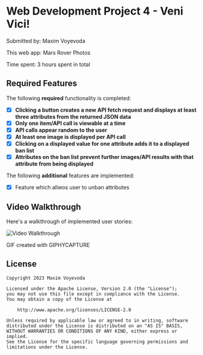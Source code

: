 # Web Development Project 4 - Veni Vici!

Submitted by: Maxim Voyevoda

This web app: Mars Rover Photos

Time spent: 3 hours spent in total

## Required Features

The following **required** functionality is completed:

- [x] **Clicking a button creates a new API fetch request and displays at least three attributes from the returned JSON data**
- [x] **Only one item/API call is viewable at a time**
- [x] **API calls appear random to the user**
- [x] **At least one image is displayed per API call**
- [x] **Clicking on a displayed value for one attribute adds it to a displayed ban list**
- [x] **Attributes on the ban list prevent further images/API results with that attribute from being displayed**

The following **additional** features are implemented:

* [x] Feature which allwos user to unban attributes

## Video Walkthrough

Here's a walkthrough of implemented user stories:

<img src='./project4/walkthroughv1.gif' title='Video Walkthrough' width='' alt='Video Walkthrough' />

<!-- Replace this with whatever GIF tool you used! -->
GIF created with GIPHYCAPTURE  
<!-- Recommended tools:
[Kap](https://getkap.co/) for macOS
[ScreenToGif](https://www.screentogif.com/) for Windows
[peek](https://github.com/phw/peek) for Linux. -->

## License

    Copyright 2023 Maxim Voyevoda

    Licensed under the Apache License, Version 2.0 (the "License");
    you may not use this file except in compliance with the License.
    You may obtain a copy of the License at

        http://www.apache.org/licenses/LICENSE-2.0

    Unless required by applicable law or agreed to in writing, software
    distributed under the License is distributed on an "AS IS" BASIS,
    WITHOUT WARRANTIES OR CONDITIONS OF ANY KIND, either express or implied.
    See the License for the specific language governing permissions and
    limitations under the License.